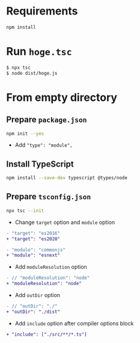 # Requirements
```bash
npm install
```

# Run `hoge.tsc`
```bash
$ npx tsc
$ node dist/hoge.js
```

# From empty directory

## Prepare `package.json`
```bash
npm init --yes
```
- Add `"type": "module",`

## Install TypeScript
```bash
npm install --save-dev typescript @types/node
```

## Prepare `tsconfig.json`

```bash
npx tsc --init
```

- Change `target` option and `module` option

```diff
- "target": "es2016"
+ "target": "es2020"

- "module": "commonjs"
+ "module": "esnext"
```

- Add `moduleResolution` option

```diff
- // "moduleResolution": "node"
+ "moduleResolution": "node"
```

- Add `outDir` option

```diff
- // "outDir": "./"
+ "outDir": "./dist"
```

- Add `include` option after compiler options block

```diff
+ "include": ["./src/**/*.ts"]
```